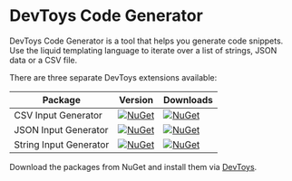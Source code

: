 # DevToys Code Generator

DevToys Code Generator is a tool that helps you generate code snippets.
Use the liquid templating language to iterate over a list of strings, JSON data or a CSV file.

There are three separate DevToys extensions available:

| Package                | Version                                                                                                                                                            											 | Downloads                                                                                                                                                         												|
|------------------------|---------------------------------------------------------------------------------------------------------------------------------------------------------------------------------------------------------------|------------------------------------------------------------------------------------------------------------------------------------------------------------------------------------------------------------------|
| CSV Input Generator    | [![NuGet](https://img.shields.io/nuget/v/Heroicsoft.DevToys.CsvInputCodeGenerator?style=flat-square&logo=nuget&label=Version)](https://www.nuget.org/packages/Heroicsoft.DevToys.CsvInputCodeGenerator)       | [![NuGet](https://img.shields.io/nuget/dt/Heroicsoft.DevToys.CsvInputCodeGenerator?style=flat-square&logo=nuget&label=Downloads)](https://www.nuget.org/packages/Heroicsoft.DevToys.CsvInputCodeGenerator)       |
| JSON Input Generator   | [![NuGet](https://img.shields.io/nuget/v/Heroicsoft.DevToys.JsonInputCodeGenerator?style=flat-square&logo=nuget&label=Version)](https://www.nuget.org/packages/Heroicsoft.DevToys.JsonInputCodeGenerator)     | [![NuGet](https://img.shields.io/nuget/dt/Heroicsoft.DevToys.JsonInputCodeGenerator?style=flat-square&logo=nuget&label=Downloads)](https://www.nuget.org/packages/Heroicsoft.DevToys.JsonInputCodeGenerator)     |
| String Input Generator | [![NuGet](https://img.shields.io/nuget/v/Heroicsoft.DevToys.StringInputCodeGenerator?style=flat-square&logo=nuget&label=Version)](https://www.nuget.org/packages/Heroicsoft.DevToys.StringInputCodeGenerator) | [![NuGet](https://img.shields.io/nuget/dt/Heroicsoft.DevToys.StringInputCodeGenerator?style=flat-square&logo=nuget&label=Downloads)](https://www.nuget.org/packages/Heroicsoft.DevToys.StringInputCodeGenerator) |

Download the packages from NuGet and install them via [DevToys](https://devtoys.app/).
